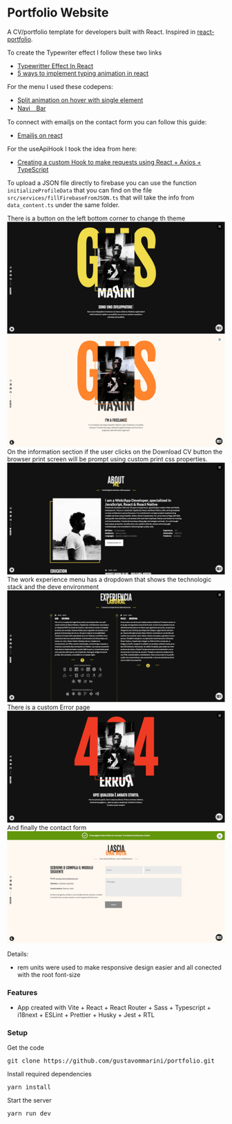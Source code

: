 # Portfolio Website

A CV/portfolio template for developers built with React. Inspired in [react-portfolio](https://github.com/ubaimutl/react-portfolio).

To create the Typewriter effect I follow these two links

- [Typewritter Effect In React](https://medium.com/@hamzamakh/typewriter-effect-in-react-a103a4f385c9)
- [5 ways to implement typing animation in react](https://blog.logrocket.com/5-ways-implement-typing-animation-react/)

For the menu I used these codepens:

- [Split animation on hover with single element](https://codepen.io/ggsingla/pen/MWOzxbq)
- [Navi　Bar](https://codepen.io/yuhomyan/pen/WNwGywp)

To connect with emailjs on the contact form you can follow this guide:

- [Emailjs on react](https://medium.com/@alagappan.dev/using-emailjs-with-react-to-build-a-contact-form-for-your-website-5040966a814)

For the useApiHook I took the idea from here:

- [Creating a custom Hook to make requests using React + Axios + TypeScript](https://danilorivera95.medium.com/creating-a-custom-hook-to-make-requests-using-react-axios-typescript-ca591c6c25fc)

To upload a JSON file directly to firebase you can use the function `initializeProfileData` that you can find on the file `src/services/fillFirebaseFromJSON.ts` that will take the info from `data_content.ts` under the same folder.

There is a button on the left bottom corner to change th theme
[![CV portfolio](src/assets/screenshot1.jpg)](https://gmm-portfolio.netlify.app)
[![CV portfolio](src/assets/screenshot2.jpg)](https://gmm-portfolio.netlify.app)
On the information section if the user clicks on the Download CV button the browser print screen will be prompt using custom print css properties.
[![CV portfolio](src/assets/screenshot3a.jpg)](https://gmm-portfolio.netlify.app)
The work experience menu has a dropdown that shows the technologic stack and the deve environment
[![CV portfolio](src/assets/screenshot3b.jpg)](https://gmm-portfolio.netlify.app)
There is a custom Error page
[![CV portfolio](src/assets/screenshot4.jpg)](https://gmm-portfolio.netlify.app)
And finally the contact form
[![CV portfolio](src/assets/screenshot5.jpg)](https://gmm-portfolio.netlify.app)

Details:

- rem units were used to make responsive design easier and all conected with the root font-size

### Features

- App created with Vite + React + React Router + Sass + Typescript + i18next + ESLint + Prettier + Husky + Jest + RTL

### Setup

Get the code

<pre>git clone https://github.com/gustavommarini/portfolio.git</pre>

Install required dependencies

<pre>yarn install</pre>

Start the server

<pre>yarn run dev</pre>
